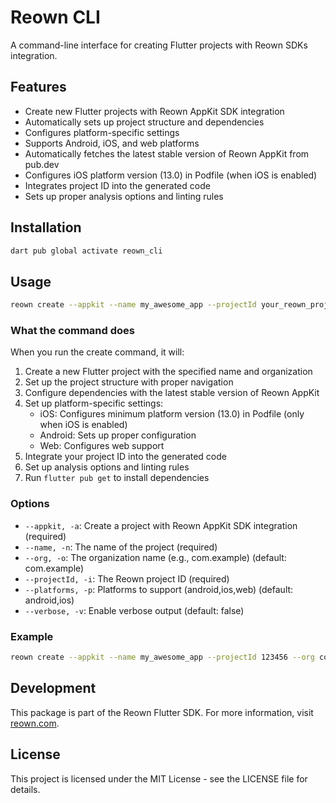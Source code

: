 <!-- 
This README describes the package. If you publish this package to pub.dev,
this README's contents appear on the landing page for your package.

For information about how to write a good package README, see the guide for
[writing package pages](https://dart.dev/tools/pub/writing-package-pages). 

For general information about developing packages, see the Dart guide for
[creating packages](https://dart.dev/guides/libraries/create-packages)
and the Flutter guide for
[developing packages and plugins](https://flutter.dev/to/develop-packages). 
-->

# Reown CLI

A command-line interface for creating Flutter projects with Reown SDKs integration.

## Features

- Create new Flutter projects with Reown AppKit SDK integration
- Automatically sets up project structure and dependencies
- Configures platform-specific settings
- Supports Android, iOS, and web platforms
- Automatically fetches the latest stable version of Reown AppKit from pub.dev
- Configures iOS platform version (13.0) in Podfile (when iOS is enabled)
- Integrates project ID into the generated code
- Sets up proper analysis options and linting rules

## Installation

```bash
dart pub global activate reown_cli
```

## Usage

```bash
reown create --appkit --name my_awesome_app --projectId your_reown_project_id
```

### What the command does

When you run the create command, it will:
1. Create a new Flutter project with the specified name and organization
2. Set up the project structure with proper navigation
3. Configure dependencies with the latest stable version of Reown AppKit
4. Set up platform-specific settings:
   - iOS: Configures minimum platform version (13.0) in Podfile (only when iOS is enabled)
   - Android: Sets up proper configuration
   - Web: Configures web support
5. Integrate your project ID into the generated code
6. Set up analysis options and linting rules
7. Run `flutter pub get` to install dependencies

### Options

- `--appkit, -a`: Create a project with Reown AppKit SDK integration (required)
- `--name, -n`: The name of the project (required)
- `--org, -o`: The organization name (e.g., com.example) (default: com.example)
- `--projectId, -i`: The Reown project ID (required)
- `--platforms, -p`: Platforms to support (android,ios,web) (default: android,ios)
- `--verbose, -v`: Enable verbose output (default: false)

### Example

```bash
reown create --appkit --name my_awesome_app --projectId 123456 --org com.testing --platforms ios,android --verbose
```

## Development

This package is part of the Reown Flutter SDK. For more information, visit [reown.com](https://reown.com).

## License

This project is licensed under the MIT License - see the LICENSE file for details.
